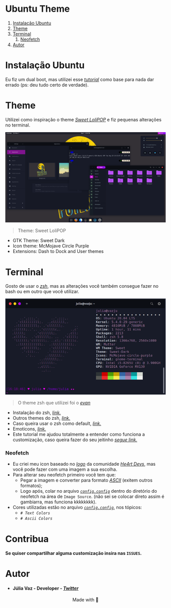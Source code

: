 # Ubuntu Theme
1. [Instalação Ubuntu](#Instalação-ubuntu)
2. [Theme](#Theme)
3. [Terminal](#Terminal)
   1. [Neofetch](##Neofetch)
4. [Autor](#Autor)

# Instalação Ubuntu
Eu fiz um dual boot, mas utilizei esse [_tutorial_](https://www.softdownload.com.br/como-instalar-ubuntu-dual-boot-windows.html) como base para nada dar errado (ps: deu tudo certo de verdade).

# Theme
Utilizei como inspiração o theme [_Sweet LoliPOP_](https://www.gnome-look.org/p/1361215/) e fiz pequenas alterações no terminal.

![imagem](img/Sweet-LoliPOP.png)
> Theme: Sweet LoliPOP

- GTK Theme: Sweet Dark
- Icon theme: McMojave Circle Purple
- Extensions: Dash to Dock and User themes


# Terminal
Gosto de usar o [_zsh_](https://ohmyz.sh/), mas as alterações você também consegue fazer no bash ou em outro que você utilizar.

![image](img/neofetch.png) 
> O theme zsh que utilizei foi o [_evan_](config/evan.zsh-theme.txt)


- Instalação do zsh, [_link._](https://github.com/ohmyzsh/ohmyzsh/wiki/Installing-ZSH)
- Outros themes do zsh, [_link._](https://github.com/ohmyzsh/ohmyzsh/wiki/Themes) 
- Caso queira usar o zsh como default, [_link._](https://diolinux.com.br/2017/03/como-alterar-o-terminal-padrao-bash-zsh.html)
- Emoticons, [_link._](https://meucantinhodasideias.wordpress.com/category/emoticons/)
- Este tutorial me ajudou totalmente a entender como funciona a customização, caso queira fazer do seu jeitinho [_segue link._](https://dev.to/yujinyuz/custom-colors-in-oh-my-zsh-themes-4h13)

### Neofetch
- Eu criei meu icon baseado no [_logo_](config/logo-ascii.txt) da comunidade [_He4rt Devs_](https://twitter.com/He4rtDevs), mas você pode fazer com uma imagem a sua escolha.
- Para alterar seu neofetch primeiro você tem que:
    - Pegar a imagem e converter para formato [_ASCII_](https://www.topster.pt/gerador-ascii/) (exitem outros formatos);
    - Logo após, colar no arquivo [_`config.config`_](config/config.config.txt) dentro do diretório do neofetch na área de `Image Source`. (não sei se colocar direto assim é gambiarra, mas funciona kkkkkkkk).
- Cores utilizadas estão no arquivo [_`config.config`_](config/config.config.txt), nos tópicos: 
    - _`# Text Colors`_ 
    - _`# Ascii Colors`_


# Contribua
#### Se quiser compartilhar alguma customização insira nas ``ISSUES``.

# Autor
- #### Júlia Vaz - Developer - [_Twitter_](http://www.twitter.com.br/jujuvazzz)

<p align=center>Made with 💜</p>